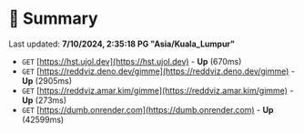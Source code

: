 # 📖 Summary
Last updated: **7/10/2024, 2:35:18 PG "Asia/Kuala_Lumpur"**

- `GET` [https://hst.ujol.dev](https://hst.ujol.dev) - **Up** (670ms)
- `GET` [https://reddviz.deno.dev/gimme](https://reddviz.deno.dev/gimme) - **Up** (2905ms)
- `GET` [https://reddviz.amar.kim/gimme](https://reddviz.amar.kim/gimme) - **Up** (273ms)
- `GET` [https://dumb.onrender.com](https://dumb.onrender.com) - **Up** (42599ms)
